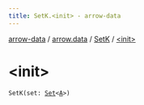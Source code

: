 ```yaml
---
title: SetK.<init> - arrow-data
---
```


[arrow-data](../../index.html) / [arrow.data](../index.html) / [SetK](index.html) / [&lt;init&gt;](./-init-.html)

# &lt;init&gt;

`SetK(set: `[`Set`](https://kotlinlang.org/api/latest/jvm/stdlib/kotlin.collections/-set/index.html)`<`[`A`](index.html#A)`>)`